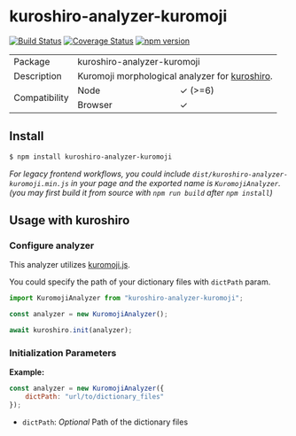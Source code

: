 # kuroshiro-analyzer-kuromoji
 
[![Build Status](https://travis-ci.com/hexenq/kuroshiro-analyzer-kuromoji.svg?branch=master)](https://travis-ci.org/hexenq/kuroshiro-analyzer-kuromoji)
[![Coverage Status](https://coveralls.io/repos/github/hexenq/kuroshiro-analyzer-kuromoji/badge.svg?branch=master)](https://coveralls.io/github/hexenq/kuroshiro-analyzer-kuromoji?branch=master)
[![npm version](https://badge.fury.io/js/kuroshiro-analyzer-kuromoji.svg)](http://badge.fury.io/js/kuroshiro-analyzer-kuromoji)

<table>
    <tr>
        <td>Package</td>
        <td colspan=2>kuroshiro-analyzer-kuromoji</td>
    </tr>
    <tr>
        <td>Description</td>
        <td colspan=2>Kuromoji morphological analyzer for <a href="https://github.com/hexenq/kuroshiro">kuroshiro</a>.</td>
    </tr>
    <tr>
        <td rowspan=2>Compatibility</td>
        <td>Node</td>
        <td>✓ (>=6)</td>
    </tr>
    <tr>
        <td>Browser</td>
        <td>✓</td>
    </tr>
</table>

## Install
```sh
$ npm install kuroshiro-analyzer-kuromoji
```
*For legacy frontend workflows, you could include `dist/kuroshiro-analyzer-kuromoji.min.js` in your page and the exported name is `KuromojiAnalyzer`. (you may first build it from source with `npm run build` after `npm install`)*

## Usage with kuroshiro
### Configure analyzer
This analyzer utilizes [kuromoji.js](https://github.com/takuyaa/kuromoji.js). 

You could specify the path of your dictionary files with `dictPath` param. 

```js
import KuromojiAnalyzer from "kuroshiro-analyzer-kuromoji";

const analyzer = new KuromojiAnalyzer();

await kuroshiro.init(analyzer);
```

### Initialization Parameters
__Example:__
```js
const analyzer = new KuromojiAnalyzer({
    dictPath: "url/to/dictionary_files"
});
```
- `dictPath`: *Optional* Path of the dictionary files